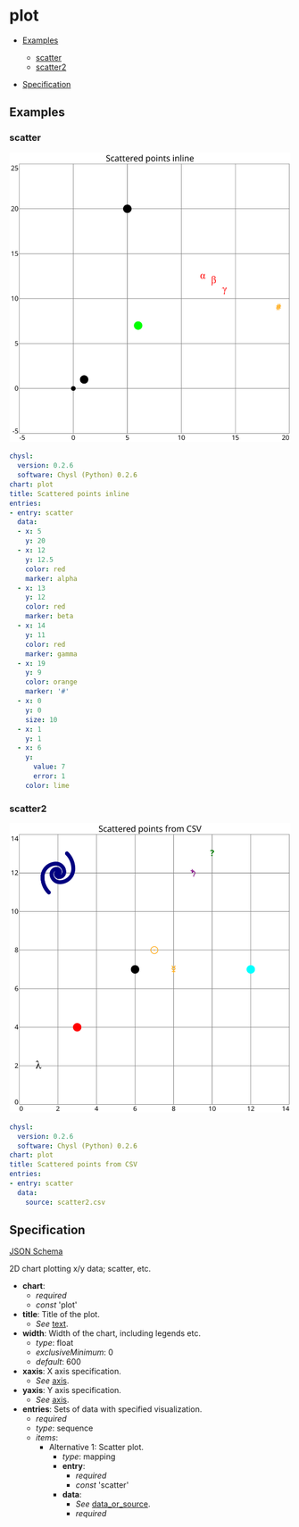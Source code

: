 # plot

- [Examples](#examples)
  - [scatter](#scatter)
  - [scatter2](#scatter2)

- [Specification](#specification)

## Examples

### scatter

![scatter SVG](scatter.svg)

```yaml
chysl:
  version: 0.2.6
  software: Chysl (Python) 0.2.6
chart: plot
title: Scattered points inline
entries:
- entry: scatter
  data:
  - x: 5
    y: 20
  - x: 12
    y: 12.5
    color: red
    marker: alpha
  - x: 13
    y: 12
    color: red
    marker: beta
  - x: 14
    y: 11
    color: red
    marker: gamma
  - x: 19
    y: 9
    color: orange
    marker: '#'
  - x: 0
    y: 0
    size: 10
  - x: 1
    y: 1
  - x: 6
    y:
      value: 7
      error: 1
    color: lime
```
### scatter2

![scatter2 SVG](scatter2.svg)

```yaml
chysl:
  version: 0.2.6
  software: Chysl (Python) 0.2.6
chart: plot
title: Scattered points from CSV
entries:
- entry: scatter
  data:
    source: scatter2.csv
```
## Specification

[JSON Schema](plot.md)

2D chart plotting x/y data; scatter, etc.

- **chart**:
  - *required*
  - *const* 'plot'
- **title**: Title of the plot.
  - *See* [text](schema_defs.md#text).
- **width**: Width of the chart, including legends etc.
  - *type*: float
  - *exclusiveMinimum*: 0
  - *default*: 600
- **xaxis**: X axis specification.
  - *See* [axis](schema_defs.md#axis).
- **yaxis**: Y axis specification.
  - *See* [axis](schema_defs.md#axis).
- **entries**: Sets of data with specified visualization.
  - *required*
  - *type*: sequence
  - *items*:
    - Alternative 1: Scatter plot.
      - *type*: mapping
      - **entry**:
        - *required*
        - *const* 'scatter'
      - **data**:
        - *See* [data_or_source](schema_defs.md#data_or_source).
        - *required*

